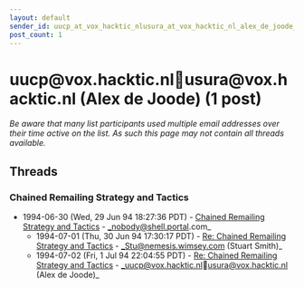 ```yaml
---
layout: default
sender_id: uucp_at_vox_hacktic_nlusura_at_vox_hacktic_nl_alex_de_joode_
post_count: 1
---
```


# uucp<span>@</span>vox.hacktic.nlusura<span>@</span>vox.hacktic.nl  (Alex de Joode) (1 post)

_Be aware that many list participants used multiple email addresses over their time active on the list. As such this page may not contain all threads available._

## Threads

### Chained Remailing Strategy and Tactics
+ 1994-06-30 (Wed, 29 Jun 94 18:27:36 PDT) - [Chained Remailing Strategy and Tactics](/archive/1994/06/263eb9641ad183c6b6df82a26ae84c1320e3c0fcc0b675998a775aff2919d85d) - _nobody@shell.portal.com_
  + 1994-07-01 (Thu, 30 Jun 94 17:30:17 PDT) - [Re: Chained Remailing Strategy and Tactics](/archive/1994/07/937b2d1430a89d0c6bb188cca13eb5e6b6d6abca8242854fb426a4a51743206f) - _Stu@nemesis.wimsey.com (Stuart Smith)_
  + 1994-07-02 (Fri, 1 Jul 94 22:04:55 PDT) - [Re: Chained Remailing Strategy and Tactics](/archive/1994/07/c2753f4acdbd50bc39d6fb8d363fd21bba401a5340e70d14fe4c7147a852f9ba) - _uucp@vox.hacktic.nlusura@vox.hacktic.nl  (Alex de Joode)_

